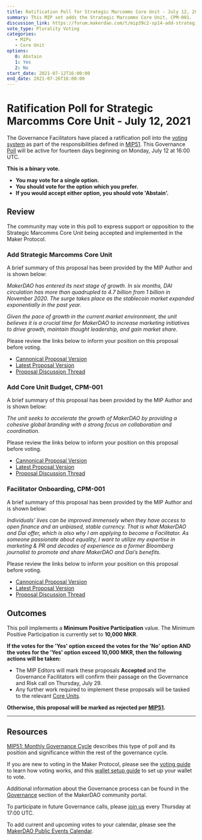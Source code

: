 ```yaml
---
title: Ratification Poll for Strategic Marcomms Core Unit - July 12, 2021
summary: This MIP set adds the Strategic Marcomms Core Unit, CPM-001.
discussion_link: https://forum.makerdao.com/t/mip39c2-sp14-add-strategic-marcomms-core-unit/8617
vote_type: Plurality Voting
categories:
   - MIPs
   - Core Unit
options:
   0: Abstain
   1: Yes
   2: No
start_date: 2021-07-12T16:00:00
end_date: 2021-07-26T16:00:00
---
```

# Ratification Poll for Strategic Marcomms Core Unit - July 12, 2021

The Governance Facilitators have placed a ratification poll into the [voting system](https://vote.makerdao.com/polling) as part of the responsibilities defined in [MIP51](https://mips.makerdao.com/mips/details/MIP51). This Governance [Poll](https://community-development.makerdao.com/en/learn/governance/on-chain-gov) will be active for fourteen days beginning on Monday, July 12 at 16:00 UTC.

**This is a binary vote.** 
- **You may vote for a single option.** 
- **You should vote for the option which you prefer.**
- **If you would accept either option, you should vote 'Abstain'.**

## Review

The community may vote in this poll to express support or opposition to the Strategic Marcomms Core Unit being accepted and implemented in the Maker Protocol.

### Add Strategic Marcomms Core Unit

A brief summary of this proposal has been provided by the MIP Author and is shown below:

*MakerDAO has entered its next stage of growth. In six months, DAI circulation has more than quadrupled to 4.7 billion from 1 billion in November 2020. The surge takes place as the stablecoin market expanded exponentially in the past year.*

*Given the pace of growth in the current market environment, the unit believes it is a crucial time for MakerDAO to increase marketing initiatives to drive growth, maintain thought leadership, and gain market share.*

Please review the links below to inform your position on this proposal before voting.
* [Cannonical Proposal Version](https://github.com/makerdao/mips/blob/1d575719a133f5b4eb09647195ac18885bb02de9/MIP39/MIP39c2-Subproposals/MIP39c2-SP14.md)
* [Latest Proposal Version](https://mips.makerdao.com/mips/details/MIP39c2SP14)
* [Proposal Discussion Thread](https://forum.makerdao.com/t/mip39c2-sp14-add-strategic-marcomms-core-unit/8617)

### Add Core Unit Budget, CPM-001

A brief summary of this proposal has been provided by the MIP Author and is shown below:

*The unit seeks to accelerate the growth of MakerDAO by providing a cohesive global branding with a strong focus on collaboration and coordination.*

Please review the links below to inform your position on this proposal before voting.
* [Cannonical Proposal Version](https://github.com/makerdao/mips/blob/1d575719a133f5b4eb09647195ac18885bb02de9/MIP40/MIP40c3-Subproposals/MIP40c3-SP18.md)
* [Latest Proposal Version](https://mips.makerdao.com/mips/details/MIP40c3SP18)
* [Proposal Discussion Thread](https://forum.makerdao.com/t/mip40c2-sp18-add-core-unit-budget-cpm-001/8618)

### Facilitator Onboarding, CPM-001

A brief summary of this proposal has been provided by the MIP Author and is shown below:

*Individuals’ lives can be improved immensely when they have access to open finance and an unbiased, stable currency. That is what MakerDAO and Dai offer, which is also why I am applying to become a Facilitator. As someone passionate about equality, I want to utilize my expertise in marketing & PR and decades of experience as a former Bloomberg journalist to promote and share MakerDAO and Dai’s benefits.*

Please review the links below to inform your position on this proposal before voting.
* [Cannonical Proposal Version](https://github.com/makerdao/mips/blob/1d575719a133f5b4eb09647195ac18885bb02de9/MIP41/MIP41c4-Subproposals/MIP41c4-SP15.md)
* [Latest Proposal Version](https://github.com/makerdao/mips/blob/master/MIP41/MIP41c4-Subproposals/MIP41c4-SP15.md)
* [Proposal Discussion Thread](https://forum.makerdao.com/t/mip41c4-sp15-facilitator-onboarding-cpm-001/8619)

## Outcomes

This poll implements a **Minimum Positive Participation** value. The Minimum Positive Participation is currently set to **10,000 MKR**.

**If the votes for the 'Yes' option exceed the votes for the 'No' option AND the votes for the 'Yes' option exceed 10,000 MKR, then the following actions will be taken:**
* The MIP Editors will mark these proposals **Accepted** and the Governance Facilitators will confirm their passage on the Governance and Risk call on Thursday, July 29. 
* Any further work required to implement these proposals will be tasked to the relevant [Core Units](https://mips.makerdao.com/mips/details/MIP38#mip38c2-core-unit-state).

**Otherwise, this proposal will be marked as rejected per [MIP51](https://mips.makerdao.com/mips/details/MIP51#mip51c2-ratification-poll).**

---

## Resources

[MIP51: Monthly Governance Cycle](https://mips.makerdao.com/mips/details/MIP51) describes this type of poll and its position and significance within the rest of the governance cycle.

If you are new to voting in the Maker Protocol, please see the [voting guide](https://community-development.makerdao.com/en/learn/governance/how-voting-works/) to learn how voting works, and this [wallet setup guide](https://community-development.makerdao.com/en/learn/governance/voting-setup/) to set up your wallet to vote.

Additional information about the Governance process can be found in the [Governance](https://community-development.makerdao.com/en/learn/governance) section of the MakerDAO community portal.

To participate in future Governance calls, please [join us](https://github.com/makerdao/community/tree/master/governance/governance-and-risk-meetings) every Thursday at 17:00 UTC.

To add current and upcoming votes to your calendar, please see the [MakerDAO Public Events Calendar](https://calendar.google.com/calendar/embed?src=makerdao.com_3efhm2ghipksegl009ktniomdk%40group.calendar.google.com&ctz=UTC&mode=week&showCalendars=0&showPrint=0).
